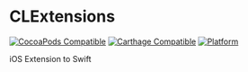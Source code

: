 # CLExtensions

[![CocoaPods Compatible](https://img.shields.io/cocoapods/v/CLExtensions.svg)](https://img.shields.io/cocoapods/v/CLExtensions.svg) [![Carthage Compatible](https://img.shields.io/badge/Carthage-compatible-4BC51D.svg?style=flat)](https://github.com/Carthage/Carthage) [![Platform](https://img.shields.io/cocoapods/p/CLExtensions.svg?style=flat)](http://cocoadocs.org/docsets/CLExtensions)

iOS Extension to Swift
